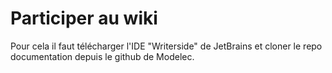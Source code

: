 # Participer au wiki

Pour cela il faut télécharger l'IDE "Writerside" de JetBrains et cloner le repo documentation depuis le github de Modelec.